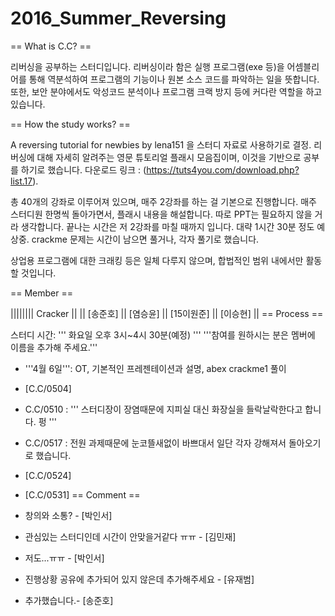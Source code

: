 # 2016_Summer_Reversing
== What is C.C? ==

 리버싱을 공부하는 스터디입니다.
리버싱이라 함은 실행 프로그램(exe 등)을 어셈블리어를 통해 역분석하여 프로그램의 기능이나 원본 소스 코드를 파악하는 일을 뜻합니다.
또한, 보안 분야에서도 악성코드 분석이나 프로그램 크랙 방지 등에 커다란 역할을 하고 있습니다.



== How the study works? ==

A reversing tutorial for newbies by lena151 을 스터디 자료로 사용하기로 결정.
리버싱에 대해 자세히 알려주는 영문 튜토리얼 플래시 모음집이며, 이것을 기반으로 공부를 하기로 했습니다.
다운로드 링크 : (https://tuts4you.com/download.php?list.17).

총 40개의 강좌로 이루어져 있으며, 매주 2강좌를 하는 걸 기본으로 진행합니다.
매주 스터디원 한명씩 돌아가면서, 플래시 내용을 해설합니다. 따로 PPT는 필요하지 않을 거라 생각합니다.
끝나는 시간은 저 2강좌를 마칠 때까지 입니다. 대략 1시간 30분 정도 예상중.
crackme 문제는 시간이 남으면 풀거나, 각자 풀기로 했습니다.



상업용 프로그램에 대한 크래킹 등은 일체 다루지 않으며, 합법적인 범위 내에서만 활동할 것입니다.



== Member ==

|||||||| Cracker ||
|| [송준호] || [염승윤] || [15이원준] || [이승현] ||
== Process ==

스터디 시간: ''' 화요일 오후 3시~4시 30분(예정) ''' 
'''참여를 원하시는 분은 멤버에 이름을 추가해 주세요.'''

 * '''4월 6일''': OT, 기본적인 프레젠테이션과 설명, abex crackme1 풀이
 * [C.C/0504] 
 * C.C/0510 : ''' 스터디장이 장염때문에 지피실 대신 화장실을 들락날락한다고 합니다. 펑 '''
 * C.C/0517 : 전원 과제때문에 눈코뜰새없이 바쁘대서 일단 각자 강해져서 돌아오기로 했습니다.

 * [C.C/0524]
 * [C.C/0531]
== Comment ==
 * 창의와 소통? - [박인서]
 * 관심있는 스터디인데 시간이 안맞을거같다 ㅠㅠ - [김민재]
  * 저도...ㅠㅠ - [박인서]
 * 진행상황 공유에 추가되어 있지 않은데 추가해주세요 - [유재범]
  * 추가했습니다.- [송준호]

